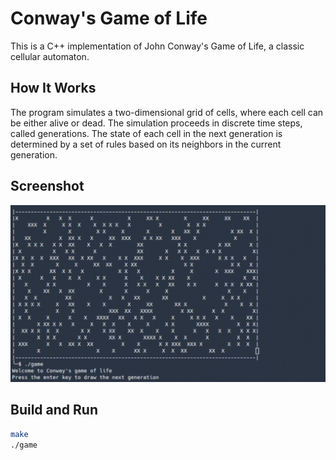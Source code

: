 # Conway's Game of Life

This is a C++ implementation of John Conway's Game of Life, a classic cellular automaton.

## How It Works

The program simulates a two-dimensional grid of cells, where each cell can be either alive or dead. The simulation proceeds in discrete time steps, called generations. The state of each cell in the next generation is determined by a set of rules based on its neighbors in the current generation.

## Screenshot

![Game of Life Screenshot](game.gif)

## Build and Run

```bash
make
./game
```
